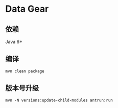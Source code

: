 # Data Gear

## 依赖

   Java 6+
   
## 编译

	mvn clean package

## 版本号升级

	mvn -N versions:update-child-modules antrun:run